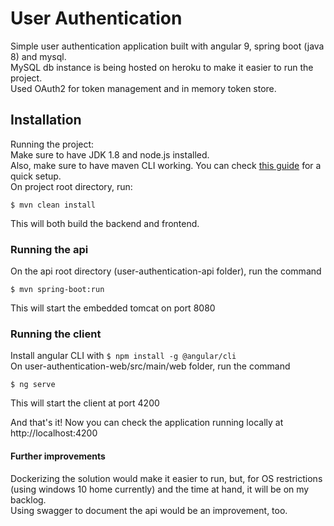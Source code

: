 # User Authentication

Simple user authentication application built with angular 9, spring boot (java 8) and mysql.\
MySQL db instance is being hosted on heroku to make it easier to run the project.\
Used OAuth2 for token management and in memory token store.
 

## Installation

Running the project:\
Make sure to have JDK 1.8 and node.js installed.\
Also, make sure to have maven CLI working. You can check [this guide](https://www.baeldung.com/install-maven-on-windows-linux-mac) for a quick setup.\
On project root directory, run:
```
$ mvn clean install
```
This will both build the backend and frontend.

### Running the api
On the api root directory (user-authentication-api folder), run the command
```
$ mvn spring-boot:run
```
This will start the embedded tomcat on port 8080

### Running the client
Install angular CLI with ```$ npm install -g @angular/cli```\
On user-authentication-web/src/main/web folder, run the command
```
$ ng serve
```
This will start the client at port 4200

And that's it! Now you can check the application running locally at http://localhost:4200

#### Further improvements
Dockerizing the solution would make it easier to run, but, for OS restrictions (using windows 10 home currently) and the time at hand, it will be on my backlog.\
Using swagger to document the api would be an improvement, too.
